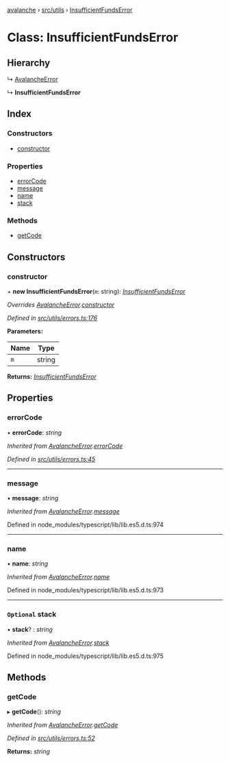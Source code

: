 [avalanche](../README.md) › [src/utils](../modules/src_utils.md) › [InsufficientFundsError](src_utils.insufficientfundserror.md)

# Class: InsufficientFundsError

## Hierarchy

  ↳ [AvalancheError](src_utils.avalancheerror.md)

  ↳ **InsufficientFundsError**

## Index

### Constructors

* [constructor](src_utils.insufficientfundserror.md#constructor)

### Properties

* [errorCode](src_utils.insufficientfundserror.md#errorcode)
* [message](src_utils.insufficientfundserror.md#message)
* [name](src_utils.insufficientfundserror.md#name)
* [stack](src_utils.insufficientfundserror.md#optional-stack)

### Methods

* [getCode](src_utils.insufficientfundserror.md#getcode)

## Constructors

###  constructor

\+ **new InsufficientFundsError**(`m`: string): *[InsufficientFundsError](src_utils.insufficientfundserror.md)*

*Overrides [AvalancheError](src_utils.avalancheerror.md).[constructor](src_utils.avalancheerror.md#constructor)*

*Defined in [src/utils/errors.ts:176](https://github.com/ava-labs/avalanchejs/blob/82de5d8/src/utils/errors.ts#L176)*

**Parameters:**

Name | Type |
------ | ------ |
`m` | string |

**Returns:** *[InsufficientFundsError](src_utils.insufficientfundserror.md)*

## Properties

###  errorCode

• **errorCode**: *string*

*Inherited from [AvalancheError](src_utils.avalancheerror.md).[errorCode](src_utils.avalancheerror.md#errorcode)*

*Defined in [src/utils/errors.ts:45](https://github.com/ava-labs/avalanchejs/blob/82de5d8/src/utils/errors.ts#L45)*

___

###  message

• **message**: *string*

*Inherited from [AvalancheError](src_utils.avalancheerror.md).[message](src_utils.avalancheerror.md#message)*

Defined in node_modules/typescript/lib/lib.es5.d.ts:974

___

###  name

• **name**: *string*

*Inherited from [AvalancheError](src_utils.avalancheerror.md).[name](src_utils.avalancheerror.md#name)*

Defined in node_modules/typescript/lib/lib.es5.d.ts:973

___

### `Optional` stack

• **stack**? : *string*

*Inherited from [AvalancheError](src_utils.avalancheerror.md).[stack](src_utils.avalancheerror.md#optional-stack)*

Defined in node_modules/typescript/lib/lib.es5.d.ts:975

## Methods

###  getCode

▸ **getCode**(): *string*

*Inherited from [AvalancheError](src_utils.avalancheerror.md).[getCode](src_utils.avalancheerror.md#getcode)*

*Defined in [src/utils/errors.ts:52](https://github.com/ava-labs/avalanchejs/blob/82de5d8/src/utils/errors.ts#L52)*

**Returns:** *string*
